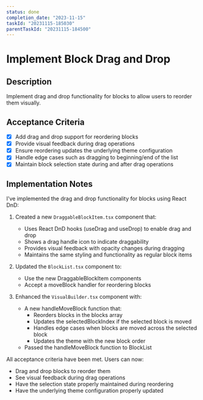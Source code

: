 ```yaml
---
status: done
completion_date: "2023-11-15"
taskId: "20231115-185030"
parentTaskId: "20231115-184500"
---
```


# Implement Block Drag and Drop

## Description

Implement drag and drop functionality for blocks to allow users to reorder them visually.

## Acceptance Criteria

- [x] Add drag and drop support for reordering blocks
- [x] Provide visual feedback during drag operations
- [x] Ensure reordering updates the underlying theme configuration
- [x] Handle edge cases such as dragging to beginning/end of the list
- [x] Maintain block selection state during and after drag operations

## Implementation Notes

I've implemented the drag and drop functionality for blocks using React DnD:

1. Created a new `DraggableBlockItem.tsx` component that:
   - Uses React DnD hooks (useDrag and useDrop) to enable drag and drop
   - Shows a drag handle icon to indicate draggability
   - Provides visual feedback with opacity changes during dragging
   - Maintains the same styling and functionality as regular block items

2. Updated the `BlockList.tsx` component to:
   - Use the new DraggableBlockItem components
   - Accept a moveBlock handler for reordering blocks

3. Enhanced the `VisualBuilder.tsx` component with:
   - A new handleMoveBlock function that:
     - Reorders blocks in the blocks array
     - Updates the selectedBlockIndex if the selected block is moved
     - Handles edge cases when blocks are moved across the selected block
     - Updates the theme with the new block order
   - Passed the handleMoveBlock function to BlockList

All acceptance criteria have been met. Users can now:
- Drag and drop blocks to reorder them
- See visual feedback during drag operations
- Have the selection state properly maintained during reordering
- Have the underlying theme configuration properly updated
